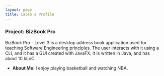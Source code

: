```yaml
---
layout: page
title: Caleb's Profile
---
```


### Project: BizBook Pro

BizBook Pro - Level 3 is a desktop address book application used for teaching Software Engineering principles. The user interacts with it using a CLI, and it has a GUI created with JavaFX. It is written in Java, and has about 10 kLoC.

* **About Me**: I enjoy playing basketball and watching NBA. 